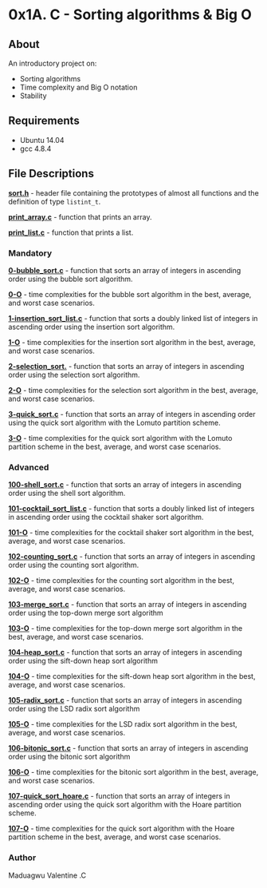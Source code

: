 # 0x1A. C - Sorting algorithms & Big O
## About
An introductory project on:
- Sorting algorithms
- Time complexity and Big O notation
- Stability
## Requirements
- Ubuntu 14.04
- gcc 4.8.4
## File Descriptions
**[sort.h](sort.h)** - header file containing the prototypes of almost all functions and the definition of type `listint_t`. 

**[print_array.c](print_array.c)** - function that prints an array.

**[print_list.c](print_list.c)** - function that prints a list.

### Mandatory
**[0-bubble_sort.c](0-bubble_sort.c)** - function that sorts an array of integers in ascending order using the bubble sort algorithm.

**[0-O](0-O)** - time complexities for the bubble sort algorithm in the best, average, and worst case scenarios.

**[1-insertion_sort_list.c](1-insertion_sort_list.c)** - function that sorts a doubly linked list of integers in ascending order using the insertion sort algorithm.

**[1-O](1-O)** - time complexities for the insertion sort algorithm in the best, average, and worst case scenarios.

**[2-selection_sort.](2-selection_sort.)** - function that sorts an array of integers in ascending order using the selection sort algorithm.

**[2-O](2-O)** - time complexities for the selection sort algorithm in the best, average, and worst case scenarios.

**[3-quick_sort.c](3-quick_sort.c)** - function that sorts an array of integers in ascending order using the quick sort algorithm with the Lomuto partition scheme.

**[3-O](3-O)** - time complexities for the quick sort algorithm with the Lomuto partition scheme in the best, average, and worst case scenarios.


### Advanced
**[100-shell_sort.c](100-shell_sort.c)** - function that sorts an array of integers in ascending order using the shell sort algorithm.

**[101-cocktail_sort_list.c](101-cocktail_sort_list.c)** - function that sorts a doubly linked list of integers in ascending order using the cocktail shaker sort algorithm.

**[101-O](101-O)** - time complexities for the cocktail shaker sort algorithm in the best, average, and worst case scenarios.

**[102-counting_sort.c](102-counting_sort.c)** - function that sorts an array of integers in ascending order using the counting sort algorithm.

**[102-O](102-O)** - time complexities for the counting sort algorithm in the best, average, and worst case scenarios.

**[103-merge_sort.c](103-merge_sort.c)** - function that sorts an array of integers in ascending order using the top-down merge sort algorithm

**[103-O](103-O)** - time complexities for the top-down merge sort algorithm in the best, average, and worst case scenarios.

**[104-heap_sort.c](104-heap_sort.c)** - function that sorts an array of integers in ascending order using the sift-down heap sort algorithm

**[104-O](104-O)** - time complexities for the sift-down heap sort algorithm in the best, average, and worst case scenarios.

**[105-radix_sort.c](105-radix_sort.c)** - function that sorts an array of integers in ascending order using the LSD radix sort algorithm

**[105-O](105-O)** - time complexities for the LSD radix sort algorithm in the best, average, and worst case scenarios.

**[106-bitonic_sort.c](106-bitonic_sort.c)** - function that sorts an array of integers in ascending order using the bitonic sort algorithm

**[106-O](106-O)** - time complexities for the bitonic sort algorithm in the best, average, and worst case scenarios.

**[107-quick_sort_hoare.c](107-quick_sort_hoare.c)** - function that sorts an array of integers in ascending order using the quick sort algorithm with the Hoare partition scheme.

**[107-O](107-O)** - time complexities for the quick sort algorithm with the Hoare partition scheme in the best, average, and worst case scenarios.


### Author
Maduagwu Valentine .C
